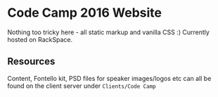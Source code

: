 # Code Camp 2016 Website

Nothing too tricky here - all static markup and vanilla CSS :) Currently hosted on RackSpace.

## Resources

Content, Fontello kit, PSD files for speaker images/logos etc can all be found on the client server under `Clients/Code Camp`